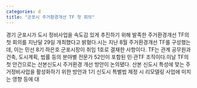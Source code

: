 ```yaml
---
categories: d
title: "군포시 주거환경개선 TF 첫 회의"
---
```

경기 군포시가 도시 정비사업을 속도감 있게 추진하기 위해 발족한 주거환경개선 TF의 첫 회의를 지난달 29일 개최했다고 밝혔다.시는 지난 8월 주거환경개선 TF를 구성했는데, 이는 민선 8기 하은호 군포시장이 취임 1호로 결재한 사항이다. TF는 관계 공무원과 건축, 도시계획, 법률 등의 분야별 전문가 52인이 포함된 민·관TF 조직이다.이날 TF의 첫 안건으로는 산본신도시 주거환경 개선 방안이 논의됐다. 산본 신도시 특성에 맞는 주거정비사업을 활성화하기 위한 방안과 1기 신도시 특별법 제정 시 리모델링 사업에 미치는 영향 등에 대
